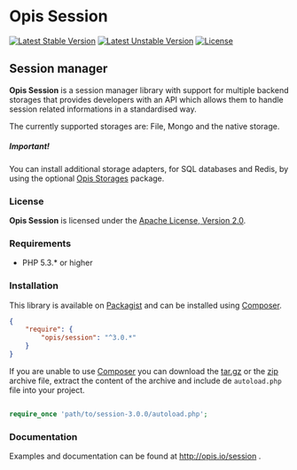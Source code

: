 Opis Session
============
[![Latest Stable Version](https://poser.pugx.org/opis/session/version.png)](https://packagist.org/packages/opis/session)
[![Latest Unstable Version](https://poser.pugx.org/opis/session/v/unstable.png)](//packagist.org/packages/opis/session)
[![License](https://poser.pugx.org/opis/session/license.png)](https://packagist.org/packages/opis/session)

Session manager
--------------
**Opis Session** is a session manager library with support for multiple backend storages that provides
developers with an API which allows them to handle session related informations in a standardised way.

The currently supported storages are: File, Mongo and the native storage. 

##### Important!

You can install additional storage adapters, for SQL databases and Redis, by using the optional [Opis Storages](https://github.com/opis/storages) package.

### License

**Opis Session** is licensed under the [Apache License, Version 2.0](http://www.apache.org/licenses/LICENSE-2.0). 

### Requirements

* PHP 5.3.* or higher

### Installation

This library is available on [Packagist](https://packagist.org/packages/opis/session) and can be installed using [Composer](http://getcomposer.org).

```json
{
    "require": {
        "opis/session": "^3.0.*"
    }
}
```

If you are unable to use [Composer](http://getcomposer.org) you can download the
[tar.gz](https://github.com/opis/session/archive/3.0.0.tar.gz) or the [zip](https://github.com/opis/session/archive/3.0.0.zip)
archive file, extract the content of the archive and include de `autoload.php` file into your project. 

```php

require_once 'path/to/session-3.0.0/autoload.php';

```

### Documentation

Examples and documentation can be found at http://opis.io/session .